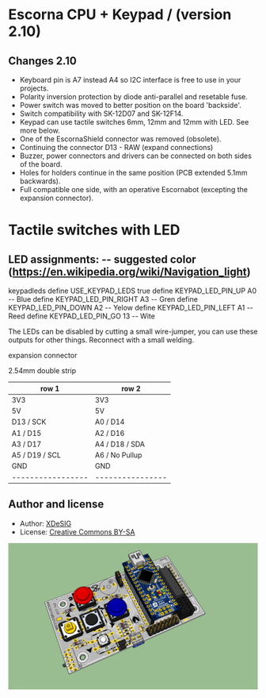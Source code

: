 # Escorna CPU + Keypad /  (version 2.10)

## Changes 2.10

  - Keyboard pin is A7 instead A4 so I2C interface is free to use in your projects.
  - Polarity inversion protection by diode anti-parallel and resetable fuse.
  - Power switch was moved to better position on the board 'backside'.
  - Switch compatibility with SK-12D07 and SK-12F14.
  - Keypad can use tactile switches 6mm, 12mm and 12mm with LED. See more below.
  - One of the EscornaShield connector was removed (obsolete).
  - Continuing the connector D13 - RAW (expand connections)
  - Buzzer, power connectors and drivers can be connected on both sides of the board.
  - Holes for holders continue in the same position (PCB extended 5.1mm backwards).
  - Full compatible one side, with an operative Escornabot (excepting the expansion connector).

# Tactile switches with LED

LED assignments:    --        suggested color   (https://en.wikipedia.org/wiki/Navigation_light)
-------------------------------------------------
keypadleds
define USE_KEYPAD_LEDS true
define KEYPAD_LED_PIN_UP A0    -- Blue
define KEYPAD_LED_PIN_RIGHT A3  -- Gren
define KEYPAD_LED_PIN_DOWN A2  -- Yelow
define KEYPAD_LED_PIN_LEFT A1  -- Reed
define KEYPAD_LED_PIN_GO 13    -- Wite


The LEDs can be disabled by cutting a small wire-jumper, you can use these outputs for other things. Reconnect with a small welding.


expansion connector

2.54mm double strip

|   row 1         |     row 2      |
|-----------------|----------------|
| 3V3             | 3V3            |
| 5V              | 5V             |
| D13 / SCK       | A0 / D14       |
| A1  / D15       | A2 / D16       |
| A3  / D17       | A4 / D18 / SDA |
| A5  / D19 / SCL | A6 / No Pullup |
| GND             | GND            |
|-----------------|----------------|

## Author and license

* Author: [XDeSIG][TWI01]
* License: [Creative Commons BY-SA][CCBYSA]

![Render Escorna CPU 2.10][RENDER]


<!-- links -->
[CCBYSA]: http://creativecommons.org/licenses/by-sa/4.0/
[TWI01]: https://twitter.com/xdesig
[RENDER]: Escorna_CPU_2_10_34T.jpg